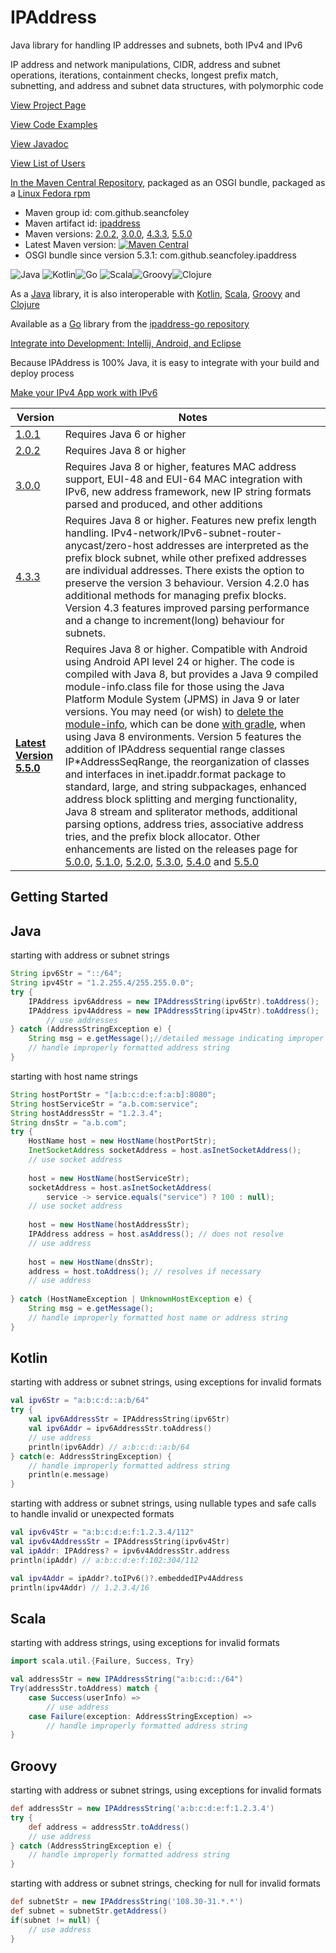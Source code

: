 # IPAddress
Java library for handling IP addresses and subnets, both IPv4 and IPv6

IP address and network manipulations, CIDR, address and subnet operations, iterations, containment checks, longest prefix match, subnetting, and address and subnet data structures, with polymorphic code 

[View Project Page](https://seancfoley.github.io/IPAddress/)

[View Code Examples](https://github.com/seancfoley/IPAddress/wiki/Code-Examples)

[View Javadoc](https://seancfoley.github.io/IPAddress/IPAddress/apidocs/)

[View List of Users](https://github.com/seancfoley/IPAddress/wiki)

[In the Maven Central Repository](https://repo1.maven.org/maven2/com/github/seancfoley/ipaddress/), packaged as an OSGI bundle, packaged as a [Linux Fedora rpm](http://rpmfind.net/linux/rpm2html/search.php?query=ipaddress)
- Maven group id: com.github.seancfoley
- Maven artifact id: [ipaddress](https://search.maven.org/search?q=ipaddress)
- Maven versions: [2.0.2](https://search.maven.org/artifact/com.github.seancfoley/ipaddress/2.0.2/jar), [3.0.0](https://search.maven.org/artifact/com.github.seancfoley/ipaddress/3.0.0/jar), [4.3.3](https://search.maven.org/artifact/com.github.seancfoley/ipaddress/4.3.3/jar), [5.5.0](https://search.maven.org/artifact/com.github.seancfoley/ipaddress/5.5.0/jar) 
- Latest Maven version: [![Maven Central](https://img.shields.io/maven-central/v/com.github.seancfoley/ipaddress.svg?label=Maven%20Central)](https://search.maven.org/search?q=g:%22com.github.seancfoley%22%20AND%20a:%22ipaddress%22)
- OSGI bundle since version 5.3.1: com.github.seancfoley.ipaddress

![Java](https://github.com/seancfoley/IPAddress/blob/gh-pages/images/java_logo.png?raw=true) ![Kotlin](https://github.com/seancfoley/IPAddress/blob/gh-pages/images/kotlin_logo.png?raw=true)![Go](https://github.com/seancfoley/IPAddress/blob/gh-pages/images/go_logo.png?raw=true) ![Scala](https://github.com/seancfoley/IPAddress/blob/gh-pages/images/scala.png?raw=true)![Groovy](https://github.com/seancfoley/IPAddress/blob/gh-pages/images/groovy.png?raw=true)![Clojure](https://github.com/seancfoley/IPAddress/blob/gh-pages/images/clojure.png?raw=true)

As a [Java](https://www.oracle.com/java/) library, it is also interoperable with [Kotlin](https://kotlinlang.org/), [Scala](https://scala-lang.org/), [Groovy](http://www.groovy-lang.org/) and [Clojure](https://clojure.org/)

Available as a [Go](https://go.dev/) library from the [ipaddress-go repository](https://github.com/seancfoley/ipaddress-go)

[Integrate into Development: Intellij, Android, and Eclipse](https://github.com/seancfoley/IPAddress/wiki/Development-IDEs)

Because IPAddress is 100% Java, it is easy to integrate with your build and deploy process

[Make your IPv4 App work with IPv6](https://seancfoley.github.io/IPAddress/ipaddress.html#make-your-ipv4-app-work-with-ipv6)

Version | Notes         |
------- | ------------- |
[1.0.1](https://github.com/seancfoley/IPAddress/releases/tag/v1.0.1) | Requires Java 6 or higher |
[2.0.2](https://github.com/seancfoley/IPAddress/releases/tag/v2.0.2) | Requires Java 8 or higher |
[3.0.0](https://github.com/seancfoley/IPAddress/releases/tag/v3.0.0) | Requires Java 8 or higher, features MAC address support, EUI-48 and EUI-64 MAC integration with IPv6, new address framework, new IP string formats parsed and produced, and other additions |
[4.3.3](https://github.com/seancfoley/IPAddress/releases/tag/v4.3.3) | Requires Java 8 or higher.  Features new prefix length handling.  IPv4-network/IPv6-subnet-router-anycast/zero-host addresses are interpreted as the prefix block subnet, while other prefixed addresses are individual addresses. There exists the option to preserve the version 3 behaviour.  Version 4.2.0 has additional methods for managing prefix blocks.  Version 4.3 features improved parsing performance and a change to increment(long) behaviour for subnets. |
**[Latest Version 5.5.0](https://github.com/seancfoley/IPAddress/releases/tag/v5.5.0)** | Requires Java 8 or higher.  Compatible with Android using Android API level 24 or higher.  The code is compiled with Java 8, but provides a Java 9 compiled module-info.class file for those using the Java Platform Module System (JPMS) in Java 9 or later versions.  You may need (or wish) to [delete the module-info](https://github.com/seancfoley/IPAddress/issues/16#issuecomment-452425235), which can be done [with gradle](https://github.com/seancfoley/IPAddress/issues/16#issuecomment-452564690), when using Java 8 environments.  Version 5 features the addition of IPAddress sequential range classes IP\*AddressSeqRange, the reorganization of classes and interfaces in inet.ipaddr.format package to standard, large, and string subpackages, enhanced address block splitting and merging functionality, Java 8 stream and spliterator methods, additional parsing options, address tries, associative address tries, and the prefix block allocator.  Other enhancements are listed on the releases page for [5.0.0](https://github.com/seancfoley/IPAddress/releases/tag/v5.0.0), [5.1.0](https://github.com/seancfoley/IPAddress/releases/tag/v5.1.0), [5.2.0](https://github.com/seancfoley/IPAddress/releases/tag/v5.2.0), [5.3.0](https://github.com/seancfoley/IPAddress/releases/tag/v5.3.0), [5.4.0](https://github.com/seancfoley/IPAddress/releases/tag/v5.4.0) and [5.5.0](https://github.com/seancfoley/IPAddress/releases/tag/v5.5.0)


## Getting Started

## Java

starting with address or subnet strings
```java
String ipv6Str = "::/64";
String ipv4Str = "1.2.255.4/255.255.0.0";
try {
	IPAddress ipv6Address = new IPAddressString(ipv6Str).toAddress();
	IPAddress ipv4Address = new IPAddressString(ipv4Str).toAddress();
        // use addresses
} catch (AddressStringException e) {
	String msg = e.getMessage();//detailed message indicating improper string format
	// handle improperly formatted address string
}
```
starting with host name strings
```java
String hostPortStr = "[a:b:c:d:e:f:a:b]:8080";
String hostServiceStr = "a.b.com:service";
String hostAddressStr = "1.2.3.4";
String dnsStr = "a.b.com";
try {
	HostName host = new HostName(hostPortStr);
	InetSocketAddress socketAddress = host.asInetSocketAddress();
	// use socket address
	        
	host = new HostName(hostServiceStr);
	socketAddress = host.asInetSocketAddress(
		service -> service.equals("service") ? 100 : null);
	// use socket address
	        
	host = new HostName(hostAddressStr);
	IPAddress address = host.asAddress(); // does not resolve
	// use address
	        
	host = new HostName(dnsStr);
	address = host.toAddress(); // resolves if necessary
	// use address
	        
} catch (HostNameException | UnknownHostException e) {
	String msg = e.getMessage();
	// handle improperly formatted host name or address string
}
```
## Kotlin

starting with address or subnet strings, using exceptions for invalid formats
```kotlin
val ipv6Str = "a:b:c:d::a:b/64"
try {
	val ipv6AddressStr = IPAddressString(ipv6Str)
	val ipv6Addr = ipv6AddressStr.toAddress()
	// use address
	println(ipv6Addr) // a:b:c:d::a:b/64
} catch(e: AddressStringException) {
	// handle improperly formatted address string
	println(e.message)
}
```
 starting with address or subnet strings, using nullable types and safe calls to handle invalid or unexpected formats
```kotlin
val ipv6v4Str = "a:b:c:d:e:f:1.2.3.4/112"
val ipv6v4AddressStr = IPAddressString(ipv6v4Str)
val ipAddr: IPAddress? = ipv6v4AddressStr.address
println(ipAddr) // a:b:c:d:e:f:102:304/112

val ipv4Addr = ipAddr?.toIPv6()?.embeddedIPv4Address
println(ipv4Addr) // 1.2.3.4/16
```
## Scala

starting with address strings, using exceptions for invalid formats
```scala
import scala.util.{Failure, Success, Try}

val addressStr = new IPAddressString("a:b:c:d::/64")
Try(addressStr.toAddress) match {
    case Success(userInfo) =>
        // use address
    case Failure(exception: AddressStringException) =>
        // handle improperly formatted address string
}
```
## Groovy

starting with address or subnet strings, using exceptions for invalid formats
```groovy
def addressStr = new IPAddressString('a:b:c:d:e:f:1.2.3.4')
try {
    def address = addressStr.toAddress()
    // use address
} catch (AddressStringException e) {
    // handle improperly formatted address string
}
```
starting with address or subnet strings, checking for null for invalid formats
```groovy
def subnetStr = new IPAddressString('108.30-31.*.*')
def subnet = subnetStr.getAddress()
if(subnet != null) {
    // use address
}
```
